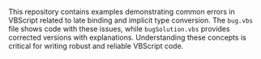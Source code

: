 This repository contains examples demonstrating common errors in VBScript related to late binding and implicit type conversion.  The `bug.vbs` file shows code with these issues, while `bugSolution.vbs` provides corrected versions with explanations.  Understanding these concepts is critical for writing robust and reliable VBScript code.